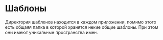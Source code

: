 # Шаблоны
Директория шаблонов находится в каждом приложении, помимо этого есть общаяя папка в которой хранятся некие общие шаблоны. При этом они имеют уникальные пространства имен.